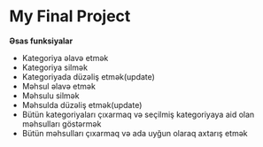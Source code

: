 # My Final Project
**Əsas funksiyalar** 
* Kategoriya əlavə etmək
* Kategoriya silmək
* Kategoriyada düzəliş etmək(update)
* Məhsul əlavə etmək
* Məhsulu silmək
* Məhsulda düzəliş etmək(update)
* Bütün kategoriyaları çıxarmaq və seçilmiş kategoriyaya aid olan məhsulları göstərmək
* Bütün məhsulları çıxarmaq və ada uyğun olaraq axtarış etmək
